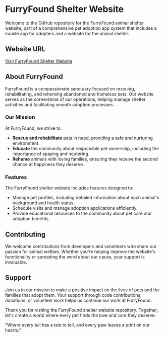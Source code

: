 # FurryFound Shelter Website

Welcome to the GitHub repository for the FurryFound animal shelter website, part of a comprehensive pet adoption app system that includes a mobile app for adopters and a website for the animal shelter.

## Website URL
[Visit FurryFound Shelter Website](https://furry-found.web.app/)

## About FurryFound
FurryFound is a compassionate sanctuary focused on rescuing, rehabilitating, and rehoming abandoned and homeless pets. Our website serves as the cornerstone of our operations, helping manage shelter activities and facilitating smooth adoption processes.

### Our Mission
At FurryFound, we strive to:
- **Rescue and rehabilitate** pets in need, providing a safe and nurturing environment.
- **Educate** the community about responsible pet ownership, including the importance of spaying and neutering.
- **Rehome** animals with loving families, ensuring they receive the second chance at happiness they deserve.

### Features
The FurryFound shelter website includes features designed to:
- Manage pet profiles, including detailed information about each animal's background and health status.
- Schedule visits and manage adoption applications efficiently.
- Provide educational resources to the community about pet care and adoption benefits.

## Contributing
We welcome contributions from developers and volunteers who share our passion for animal welfare. Whether you're helping improve the website's functionality or spreading the word about our cause, your support is invaluable. 

## Support
Join us in our mission to make a positive impact on the lives of pets and the families that adopt them. Your support through code contributions, donations, or volunteer work helps us continue our work at FurryFound.

Thank you for visiting the FurryFound shelter website repository. Together, let's create a world where every pet finds the love and care they deserve.

"Where every tail has a tale to tell, and every paw leaves a print on our hearts."
